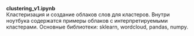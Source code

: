 **clustering_v1.ipynb** <br>Кластеризация и создание облаков слов для кластеров. Внутри ноутбука содержатся примеры облаков с интерпретируемыми кластерами. Основные библиотеки: sklearn, wordcloud, pandas, numpy.<br/>
